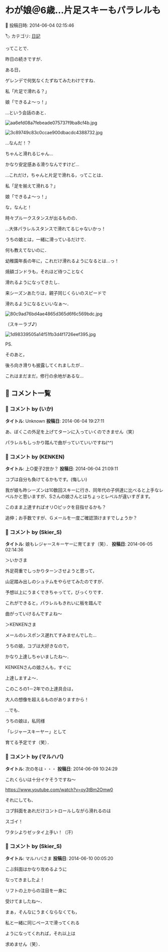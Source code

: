 # わが娘＠6歳…片足スキーもパラレルも

📅 投稿日時: 2014-06-04 02:15:46

🏷️ カテゴリ: [日記](cc4b5682fb7b8b144980957a978653fb0.md)

ってことで．


昨日の続きですが．





ある日，


ゲレンデで何気なくたずねてみたわけですね．





私「片足で滑れる？」


娘「できるよ～っ！」





…という会話のあと．




![aa6efd08a7febeade075737f9ba8cf4b.jpg](images/aa6efd08a7febeade075737f9ba8cf4b.jpg)









![3c89749c83c0ccae900dbacdc4388732.jpg](images/3c89749c83c0ccae900dbacdc4388732.jpg)













…なんだ！？


ちゃんと滑れるじゃん…


かなり安定感ある滑りなんですけど…





…これだけ，ちゃんと片足で滑れる，ってことは．





私「足を揃えて滑れる？」


娘「できるよ～っ！」








な，なんと！


時々プルークスタンスが出るものの．


…大体パラレルスタンスで滑れてるじゃないかっ！





うちの娘とは，一緒に滑っているだけで．


何も教えてないのに．


幼稚園年長の年に，これだけ滑れるようになるとは…っ！





焼額ゴンドラも，それほど待つことなく


滑れるようになってきたし．


来シーズンあたりは，親子同じくらいのスピードで


滑れるようになるといいなぁ～．




![80c9ad76bd4ae4865d365d6f6c569bdc.jpg](images/80c9ad76bd4ae4865d365d6f6c569bdc.jpg)







（スキーラブ♪）




![1d98339505a14f51fb3d4f1726eef395.jpg](images/1d98339505a14f51fb3d4f1726eef395.jpg)







PS.


そのあと，


後ろ向き滑りも披露してくれましたが…





これはまだまだ，修行の余地があるな…

## 💬 コメント一覧

### 💬 コメント by (いか)
**タイトル**: Unknown
**投稿日**: 2014-06-04 19:27:11

あ、ぼくこの外足を上げてターンに入っていくのできません（笑）

パラレルもしっかり踏んで曲がっていていいですね(^^)

### 💬 コメント by (KENKEN)
**タイトル**: 上○愛子2世か？
**投稿日**: 2014-06-04 21:09:11

コブは自分も負けてるかもです。(悔しい)

我が娘も昨シーズンは10数回スキーに行き、同年代の子供達に比べると上手なレベルかと思いますが、Sさんの娘さんとはちょっとレベルが違いすぎます。

このまま上達すればオリ○ピックを目指せるかも？



追伸；お手数ですが、Ｇメールを一度ご確認頂けますでしょうか？

### 💬 コメント by (Skier_S)
**タイトル**: 娘もレジャースキーヤーに育てます（笑）．
**投稿日**: 2014-06-05 02:14:36

＞いかさま

外足荷重でしっかりターンさせようと思って，

山足踏み出しのシュテムをやらせてみたのですが．

予想以上にうまくできちゃってて，びっくりです．

これができると，パラレルもきれいに板を踏んで

曲がっていけるんですよね～



＞KENKENさま

メールのレスポンス遅れてすみませんでした…

うちの娘，コブは大好きなので，

かなり上達しちゃいましたね～．

KENKENさんの娘さんも，すぐに

上達しますよ～．

このころの1－2年での上達具合は，

大人の想像を超えるものがありますから！

…でも．

うちの娘は，私同様

「レジャースキーヤー」として

育てる予定です（笑）．

### 💬 コメント by (マルハバ)
**タイトル**: 次の冬は・・・
**投稿日**: 2014-06-09 10:24:29

これくらいは十分イケそうですね～

https://www.youtube.com/watch?v=oy3tBm2Omw0



それにしても、

コブ斜面をあれだけコントロールしながら滑れるのは

スゴイ！

ワタシよりゼッタイ上手い！（汗）

### 💬 コメント by (Skier_S)
**タイトル**: マルハバさま
**投稿日**: 2014-06-10 00:05:20

こぶ斜面はかなり攻めるように

なってきましたよ！

リフトの上からの注目を一身に

受けてましたね～．



まぁ，そんなにうまくならなくても，

私と一緒に同じペースで滑ってくれる

ようになってくれれば，それ以上は

求めません（笑）．

